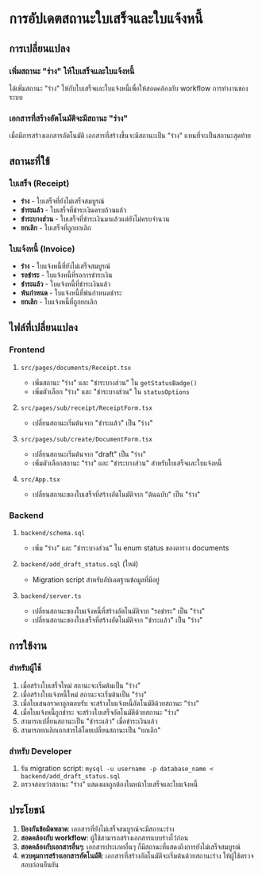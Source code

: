 # การอัปเดตสถานะใบเสร็จและใบแจ้งหนี้

## การเปลี่ยนแปลง

### เพิ่มสถานะ "ร่าง" ให้ใบเสร็จและใบแจ้งหนี้

ได้เพิ่มสถานะ "ร่าง" ให้กับใบเสร็จและใบแจ้งหนี้เพื่อให้สอดคล้องกับ workflow การทำงานของระบบ

### เอกสารที่สร้างอัตโนมัติจะมีสถานะ "ร่าง"

เมื่อมีการสร้างเอกสารอัตโนมัติ เอกสารที่สร้างขึ้นจะมีสถานะเป็น "ร่าง" แทนที่จะเป็นสถานะสุดท้าย

## สถานะที่ใช้

### ใบเสร็จ (Receipt)

- **ร่าง** - ใบเสร็จที่ยังไม่เสร็จสมบูรณ์
- **ชำระแล้ว** - ใบเสร็จที่ชำระเงินครบถ้วนแล้ว
- **ชำระบางส่วน** - ใบเสร็จที่ชำระเงินมาแล้วแต่ยังไม่ครบจำนวน
- **ยกเลิก** - ใบเสร็จที่ถูกยกเลิก

### ใบแจ้งหนี้ (Invoice)

- **ร่าง** - ใบแจ้งหนี้ที่ยังไม่เสร็จสมบูรณ์
- **รอชำระ** - ใบแจ้งหนี้ที่รอการชำระเงิน
- **ชำระแล้ว** - ใบแจ้งหนี้ที่ชำระเงินแล้ว
- **พ้นกำหนด** - ใบแจ้งหนี้ที่พ้นกำหนดชำระ
- **ยกเลิก** - ใบแจ้งหนี้ที่ถูกยกเลิก

## ไฟล์ที่เปลี่ยนแปลง

### Frontend

1. `src/pages/documents/Receipt.tsx`
   - เพิ่มสถานะ "ร่าง" และ "ชำระบางส่วน" ใน `getStatusBadge()`
   - เพิ่มตัวเลือก "ร่าง" และ "ชำระบางส่วน" ใน `statusOptions`

2. `src/pages/sub/receipt/ReceiptForm.tsx`
   - เปลี่ยนสถานะเริ่มต้นจาก "ชำระแล้ว" เป็น "ร่าง"

3. `src/pages/sub/create/DocumentForm.tsx`
   - เปลี่ยนสถานะเริ่มต้นจาก "draft" เป็น "ร่าง"
   - เพิ่มตัวเลือกสถานะ "ร่าง" และ "ชำระบางส่วน" สำหรับใบเสร็จและใบแจ้งหนี้

4. `src/App.tsx`
   - เปลี่ยนสถานะของใบเสร็จที่สร้างอัตโนมัติจาก "ต้นฉบับ" เป็น "ร่าง"

### Backend

1. `backend/schema.sql`
   - เพิ่ม "ร่าง" และ "ชำระบางส่วน" ใน enum status ของตาราง documents

2. `backend/add_draft_status.sql` (ใหม่)
   - Migration script สำหรับอัปเดตฐานข้อมูลที่มีอยู่

3. `backend/server.ts`
   - เปลี่ยนสถานะของใบแจ้งหนี้ที่สร้างอัตโนมัติจาก "รอชำระ" เป็น "ร่าง"
   - เปลี่ยนสถานะของใบเสร็จที่สร้างอัตโนมัติจาก "ชำระแล้ว" เป็น "ร่าง"

## การใช้งาน

### สำหรับผู้ใช้

1. เมื่อสร้างใบเสร็จใหม่ สถานะจะเริ่มต้นเป็น "ร่าง"
2. เมื่อสร้างใบแจ้งหนี้ใหม่ สถานะจะเริ่มต้นเป็น "ร่าง"
3. เมื่อใบเสนอราคาถูกตอบรับ จะสร้างใบแจ้งหนี้อัตโนมัติด้วยสถานะ "ร่าง"
4. เมื่อใบแจ้งหนี้ถูกชำระ จะสร้างใบเสร็จอัตโนมัติด้วยสถานะ "ร่าง"
5. สามารถเปลี่ยนสถานะเป็น "ชำระแล้ว" เมื่อชำระเงินแล้ว
6. สามารถยกเลิกเอกสารได้โดยเปลี่ยนสถานะเป็น "ยกเลิก"

### สำหรับ Developer

1. รัน migration script: `mysql -u username -p database_name < backend/add_draft_status.sql`
2. ตรวจสอบว่าสถานะ "ร่าง" แสดงผลถูกต้องในหน้าใบเสร็จและใบแจ้งหนี้

## ประโยชน์

1. **ป้องกันข้อผิดพลาด**: เอกสารที่ยังไม่เสร็จสมบูรณ์จะมีสถานะร่าง
2. **สอดคล้องกับ workflow**: ผู้ใช้สามารถสร้างเอกสารแบบร่างไว้ก่อน
3. **สอดคล้องกับเอกสารอื่นๆ**: เอกสารประเภทอื่นๆ ก็มีสถานะที่แสดงถึงการยังไม่เสร็จสมบูรณ์
4. **ควบคุมการสร้างเอกสารอัตโนมัติ**: เอกสารที่สร้างอัตโนมัติจะเริ่มต้นด้วยสถานะร่าง ให้ผู้ใช้ตรวจสอบก่อนยืนยัน
